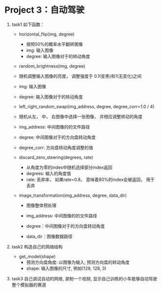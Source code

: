 # Project 3：自动驾驶

1. task1 如下函数：

   * horizontal_flip(img, degree)  

     * 按照50%的概率水平翻转图像
     * img: 输入图像
     * degree: 输入图像对于的转动角度

   *  random_brightness(img, degree)

     * 随机调整输入图像的亮度， 调整强度于 0.1(变黑)和1(无变化)之间
     * img: 输入图像
     * degree: 输入图像对于的转动角度

   *  left_right_random_swap(img_address, degree, degree_corr=1.0 / 4)

     * 随机从左， 中， 右图像中选择一张图像， 并相应调整转动的角度
     * img_address: 中间图像的的文件路径
     * degree: 中间图像对于的方向盘转动角度
     * degree_corr: 方向盘转动角度调整的值

   * discard_zero_steering(degrees, rate)

     * 从角度为零的index中随机选择部分index返回
     * degrees: 输入的角度值
     * rate: 丢弃率， 如果rate=0.8， 意味着80%的index会被返回， 用于丢弃

   * image_transformation(img_address, degree, data_dir)

     * 图像整体预处理

     * img_address: 中间图像的的文件路径

     * degree：中间图像对于的方向盘转动角度

     * data_dir：图像数据路径

       

2. task2 构造自己的网络结构
   * get_model(shape)
     * 预测方向盘角度: 以图像为输入, 预测方向盘的转动角度
     * shape: 输入图像的尺寸, 例如(128, 128, 3)

3. task3 自己调试自动的网络, 录制一个视频, 显示自己训练的小车能够自动驾驶整个模拟器的赛道